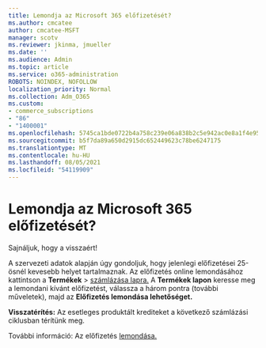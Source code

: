 ```yaml
---
title: Lemondja az Microsoft 365 előfizetését?
ms.author: cmcatee
author: cmcatee-MSFT
manager: scotv
ms.reviewer: jkinma, jmueller
ms.date: ''
ms.audience: Admin
ms.topic: article
ms.service: o365-administration
ROBOTS: NOINDEX, NOFOLLOW
localization_priority: Normal
ms.collection: Adm_O365
ms.custom:
- commerce_subscriptions
- "86"
- "1400001"
ms.openlocfilehash: 5745ca1bde0722b4a758c239e06a838b2c5e942ac0e8a1f4e953fcccb978b41e
ms.sourcegitcommit: b5f7da89a650d2915dc652449623c78be6247175
ms.translationtype: MT
ms.contentlocale: hu-HU
ms.lasthandoff: 08/05/2021
ms.locfileid: "54119909"
---
```

# <a name="canceling-your-microsoft-365-subscription"></a>Lemondja az Microsoft 365 előfizetését?

Sajnáljuk, hogy a visszaért!
  
A szervezeti adatok alapján úgy gondoljuk, hogy jelenlegi előfizetései 25-ösnél kevesebb helyet tartalmaznak. Az előfizetés online lemondásához kattintson a **Termékek** \> [számlázása lapra.](https://go.microsoft.com/fwlink/p/?linkid=842054) A **Termékek lapon** keresse meg a lemondani kívánt előfizetést, válassza a három pontra (további műveletek), majd az **Előfizetés lemondása lehetőséget.**
  
**Visszatérítés:** Az esetleges produktált krediteket a következő számlázási ciklusban térítünk meg.

További információ: Az előfizetés [lemondása.](/microsoft-365/commerce/subscriptions/cancel-your-subscription)